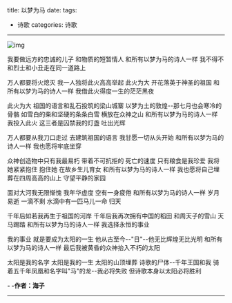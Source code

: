 title: 以梦为马
date: 
tags:
- 诗歌
categories: 诗歌
---



![img](http://7xk15u.com1.z0.glb.clouddn.com/马背夫人1.jpg)



我要做远方的忠诚的儿子 
和物质的短暂情人 
和所有以梦为马的诗人一样 
我不得不和烈士和小丑走在同一道路上 

万人都要将火熄灭 我一人独将此火高高举起 
此火为大 开花落英于神圣的祖国 
和所有以梦为马的诗人一样 
我借此火得度一生的茫茫黑夜 

<!-- more -->

此火为大 祖国的语言和乱石投筑的梁山城寨 
以梦为土的敦煌--那七月也会寒冷的骨骼 
如雪白的柴和坚硬的条条白雪 横放在众神之山 
和所有以梦为马的诗人一样 
我投入此火 这三者是囚禁我的灯盏 吐出光辉 

万人都要从我刀口走过 去建筑祖国的语言 
我甘愿一切从头开始 
和所有以梦为马的诗人一样 
我也愿将牢底坐穿 

众神创造物中只有我最易朽 带着不可抗拒的 死亡的速度 
只有粮食是我珍爱 我将她紧紧抱住 抱住她 在故乡生儿育女 
和所有以梦为马的诗人一样 
我也愿将自己埋葬在四周高高的山上 守望平静的家园 

面对大河我无限惭愧 
我年华虚度 空有一身疲倦 
和所有以梦为马的诗人一样 
岁月易逝 一滴不剩 水滴中有一匹马儿一命 归天 

千年后如若我再生于祖国的河岸 
千年后我再次拥有中国的稻田 和周天子的雪山 天马踢踏 
和所有以梦为马的诗人一样 
我选择永恒的事业 

我的事业 就是要成为太阳的一生 
他从古至今--"日"--他无比辉煌无比光明 
和所有以梦为马的诗人一样 
最后我被黄昏的众神抬入不朽的太阳 

太阳是我的名字 
太阳是我的一生 
太阳的山顶埋葬 诗歌的尸体--千年王国和我 
骑着五千年凤凰和名字叫"马"的龙--我必将失败 
但诗歌本身以太阳必将胜利


**- -作者：海子**


-------------------


